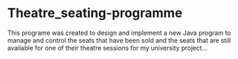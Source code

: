 # Theatre_seating-programme
This programe was created to design and implement a new Java program to manage and control the seats that have been sold and the seats that are still available for one of their theatre sessions for my university project...
